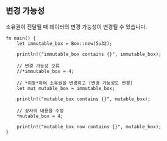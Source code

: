 ## 변경 가능성

소유권이 전달될 때 데이터의 변경 가능성이 변경될 수 있습니다.

```rust,editable
fn main() {
    let immutable_box = Box::new(5u32);

    println!("immutable_box contains {}", immutable_box);

    // 변경 가능성 오류
    //*immutable_box = 4;

    // *이동*하여 소유권을 변경하고 (변경 가능성도 변경)
    let mut mutable_box = immutable_box;

    println!("mutable_box contains {}", mutable_box);

    // 상자의 내용을 수정
    *mutable_box = 4;

    println!("mutable_box now contains {}", mutable_box);
}
```

